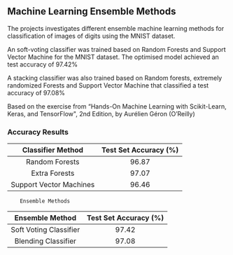 ## Machine Learning Ensemble Methods

The projects investigates different ensemble machine learning methods for classification of images of digits using the MNIST dataset.

An soft-voting classifier was trained based on Random Forests and Support Vector Machine for the MNIST dataset. The optimised model achieved an test accuracy of 97.42%

A stacking classifier was also trained based on Random forests, extremely randomized Forests and Support Vector Machine that classified a test accuracy of 97.08%


Based on the exercise from “Hands-On Machine Learning with Scikit-Learn, Keras, and TensorFlow", 2nd Edition, by Aurélien Géron (O’Reilly)

### Accuracy Results 
	
|    Classifier Method    | Test Set Accuracy (%) |
|:-----------------------:|:---------------------:|
|      Random Forests     |         96.87         |
|      Extra Forests      |         97.07         |
| Support Vector Machines |         96.46         |

		Ensemble Methods

|     Ensemble Method    | Test Set Accuracy (%) |
|:----------------------:|:---------------------:|
| Soft Voting Classifier |         97.42         |
|   Blending Classifier  |         97.08         |
